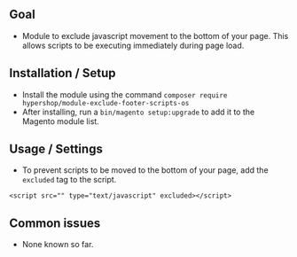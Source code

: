 ## Goal
- Module to exclude javascript movement to the bottom of your page. This allows scripts to be executing immediately during page load.

## Installation / Setup
- Install the module using the command `composer require hypershop/module-exclude-footer-scripts-os`
- After installing, run a `bin/magento setup:upgrade` to add it to the Magento module list.

## Usage / Settings
- To prevent scripts to be moved to the bottom of your page, add the `excluded` tag to the script.

```
<script src="" type="text/javascript" excluded></script>
```

## Common issues
- None known so far.
